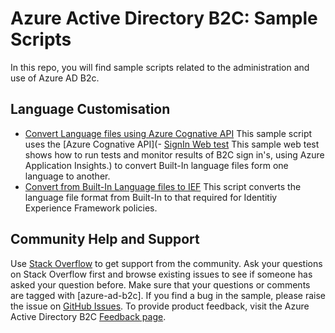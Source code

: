 # Azure Active Directory B2C: Sample Scripts

In this repo, you will find sample scripts related to the administration and use of Azure AD B2c.

## Language Customisation
- [Convert Language files using Azure Cognative API](Scripts/ConvertLanguage) This sample script uses the [Azure Cognative API](- [SignIn Web test](Scripts/ConvertLanguage) This sample web test shows how to run tests and monitor results of B2C sign in's, using Azure Application Insights.) to convert Built-In language files form one language to another.
- [Convert from Built-In Language files to IEF](Scripts/BultInLangtoCustLang) This script converts the language file format from Built-In to that required for Identitiy Experience Framework policies.

## Community Help and Support
Use [Stack Overflow](https://stackoverflow.com/questions/tagged/azure-ad-b2c) to get support from the community. Ask your questions on Stack Overflow first and browse existing issues to see if someone has asked your question before. Make sure that your questions or comments are tagged with [azure-ad-b2c].
If you find a bug in the sample, please raise the issue on [GitHub Issues](https://github.com/azure-ad-b2c/samples/issues).
To provide product feedback, visit the Azure Active Directory B2C [Feedback page](https://feedback.azure.com/forums/169401-azure-active-directory?category_id=160596).
